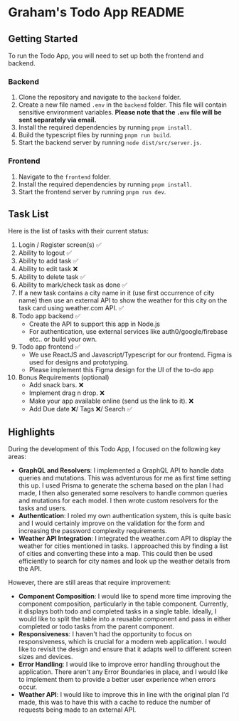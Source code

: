 # Graham's Todo App README

## Getting Started

To run the Todo App, you will need to set up both the frontend and backend.

### Backend

1. Clone the repository and navigate to the `backend` folder.
2. Create a new file named `.env` in the `backend` folder. This file will contain sensitive environment variables. **Please note that the `.env` file will be sent separately via email.**
3. Install the required dependencies by running `pnpm install`.
4. Build the typescript files by running `pnpm run build`.
5. Start the backend server by running `node dist/src/server.js`.

### Frontend

1. Navigate to the `frontend` folder.
2. Install the required dependencies by running `pnpm install`.
3. Start the frontend server by running `pnpm run dev`.

## Task List

Here is the list of tasks with their current status:

1. Login / Register screen(s) ✅
2. Ability to logout ✅
3. Ability to add task ✅
4. Ability to edit task ❌
5. Ability to delete task ✅
6. Ability to mark/check task as done ✅
7. If a new task contains a city name in it (use first occurrence of city name) then use an external API to show the weather for this city on the task card using weather.com API. ✅
8. Todo app backend ✅
   - Create the API to support this app in Node.js
   - For authentication, use external services like auth0/google/firebase etc.. or build your own.
9. Todo app frontend ✅
   - We use ReactJS and Javascript/Typescript for our frontend. Figma is used for designs and prototyping.
   - Please implement this Figma design for the UI of the to-do app
10. Bonus Requirements (optional)
    - Add snack bars. ❌
    - Implement drag n drop. ❌
    - Make your app available online (send us the link to it). ❌
    - Add Due date ❌/ Tags ❌/ Search ✅

## Highlights

During the development of this Todo App, I focused on the following key areas:

- **GraphQL and Resolvers**: I implemented a GraphQL API to handle data queries and mutations. This was adventurous for me as first time setting this up. I used Prisma to generate the schema based on the plan I had made, I then also generated some resolvers to handle common queries and mutations for each model. I then wrote custom resolvers for the tasks and users.
- **Authentication**: I roled my own authentication system, this is quite basic and I would certainly improve on the validation for the form and increasing the password complexity requirements.
- **Weather API Integration**: I integrated the weather.com API to display the weather for cities mentioned in tasks. I approached this by finding a list of cities and converting these into a map. This could then be used efficiently to search for city names and look up the weather details from the API.

However, there are still areas that require improvement:

- **Component Composition**: I would like to spend more time improving the component composition, particularly in the table component. Currently, it displays both todo and completed tasks in a single table. Ideally, I would like to split the table into a reusable component and pass in either completed or todo tasks from the parent component.
- **Responsiveness**: I haven't had the opportunity to focus on responsiveness, which is crucial for a modern web application. I would like to revisit the design and ensure that it adapts well to different screen sizes and devices.
- **Error Handling**: I would like to improve error handling throughout the application. There aren't any Error Boundaries in place, and I would like to implement them to provide a better user experience when errors occur.
- **Weather API**: I would like to improve this in line with the original plan I'd made, this was to have this with a cache to reduce the number of requests being made to an external API.
